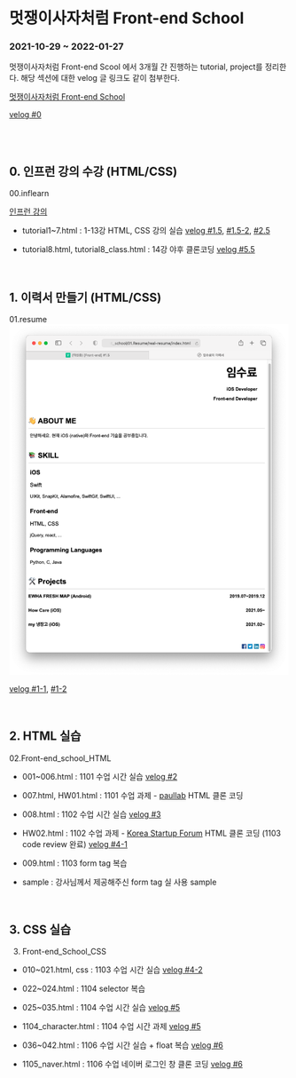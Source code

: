 
# 멋쟁이사자처럼 Front-end School
### 2021-10-29 ~ 2022-01-27

멋쟁이사자처럼 Front-end Scool 에서 3개월 간 진행하는 tutorial, project를 정리한다. 해당 섹션에 대한 velog 글 링크도 같이 첨부한다.

[멋쟁이사자처럼 Front-end School](https://k-digital.likelion.net/frontend-school)

[velog #0](https://velog.io/@ddosang/Front-end-0)

<br>
<br>

## 0. 인프런 강의 수강 (HTML/CSS)

00.inflearn

[인프런 강의](https://www.inflearn.com/course/html-css-강좌)


- tutorial1~7.html : 1-13강 HTML, CSS 강의 실습 [velog #1.5](https://velog.io/@ddosang/Front-end-1.5), [#1.5-2](https://velog.io/@ddosang/Front-end-1.5-2), [#2.5](https://velog.io/@ddosang/Front-end-2.5)

- tutorial8.html, tutorial8_class.html : 14강 야후 클론코딩 [velog #5.5](https://velog.io/@ddosang/Front-end-5.5)



<br>

## 1. 이력서 만들기 (HTML/CSS)

01.resume
![](https://github.com/ddosang/front_school/blob/main/01.Resume/real-resume/example.png?raw=true)

[velog #1-1](https://velog.io/@ddosang/Front-end-1-1), [#1-2](https://velog.io/@ddosang/Front-end-1-2)

<br>

## 2. HTML 실습

02.Front-end_school_HTML

- 001~006.html : 1101 수업 시간 실습 [velog #2](https://velog.io/@ddosang/Front-end-2)
- 007.html, HW01.html : 1101 수업 과제 - [paullab](http://www.paullab.co.kr/about.html) HTML 클론 코딩

- 008.html : 1102 수업 시간 실습 [velog #3](https://velog.io/@ddosang/Front-end-3)

- HW02.html : 1102 수업 과제 - [Korea Startup Forum](https://kstartupforum.org) HTML 클론 코딩 (1103 code review 완료) [velog #4-1](https://velog.io/@ddosang/Front-end-4-1)

- 009.html : 1103 form tag 복습

- sample : 강사님께서 제공해주신 form tag 실 사용 sample

<br>

## 3. CSS 실습

03. Front-end_School_CSS

- 010~021.html, css : 1103 수업 시간 실습 [velog #4-2](https://velog.io/@ddosang/Front-end-4-2)

- 022~024.html : 1104 selector 복습

- 025~035.html : 1104 수업 시간 실습 [velog #5](https://velog.io/@ddosang/Front-end-5)

- 1104_character.html : 1104 수업 시간 과제 [velog #5](https://velog.io/@ddosang/Front-end-5)

- 036~042.html : 1106 수업 시간 실습 + float 복습 [velog #6](https://velog.io/@ddosang/Front-end-6-1)

- 1105_naver.html : 1106 수업 네이버 로그인 창 클론 코딩 [velog #6](https://velog.io/@ddosang/Front-end-6-1)
